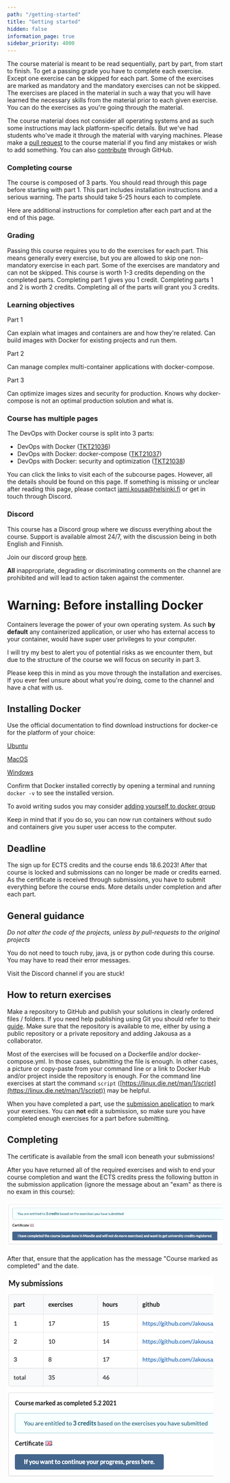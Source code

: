 ```yaml
---
path: "/getting-started"
title: "Getting started"
hidden: false
information_page: true
sidebar_priority: 4000
---
```


The course material is meant to be read sequentially, part by part, from start to finish. To get a passing grade you have to complete each exercise. Except one exercise can be skipped for each part. Some of the exercises are marked as mandatory and the mandatory exercises can not be skipped. The exercises are placed in the material in such a way that you will have learned the necessary skills from the material prior to each given exercise. You can do the exercises as you're going through the material.

The course material does not consider all operating systems and as such some instructions may lack platform-specific details. But we've had students who've made it through the material with varying machines. Please make a [pull request](https://github.com/docker-hy/docker-hy.github.io#user-content-contributing-to-the-content) to the course material if you find any mistakes or wish to add something. You can also [contribute](https://github.com/docker-hy/docker-hy.github.io#user-content-contributing-to-the-content) through GitHub.

### Completing course

The course is composed of 3 parts. You should read through this page before starting with part 1. This part includes installation instructions and a serious warning. The parts should take 5-25 hours each to complete.

Here are additional instructions for completion after each part and at the end of this page.

### Grading

Passing this course requires you to do the exercises for each part. This means generally every exercise, but you are allowed to skip one non-mandatory exercise in each part. Some of the exercises are mandatory and can not be skipped. This course is worth 1-3 credits depending on the completed parts.
Completing part 1 gives you 1 credit. Completing parts 1 and 2 is worth 2 credits. Completing all of the parts will grant you 3 credits.

### Learning objectives

Part 1

Can explain what images and containers are and how they're related.
Can build images with Docker for existing projects and run them.

Part 2

Can manage complex multi-container applications with docker-compose.

Part 3

Can optimize images sizes and security for production.
Knows why docker-compose is not an optimal production solution and what is.

### Course has multiple pages

The DevOps with Docker course is split into 3 parts:

- DevOps with Docker ([TKT21036](https://studies.helsinki.fi/opintotarjonta/cur/otm-43341e49-dfae-4899-95d6-a4da1c5ec47b))
- DevOps with Docker: docker-compose ([TKT21037](https://studies.helsinki.fi/opintotarjonta/cur/otm-29ab3dee-9b30-4fbf-b7e7-dcbecd7218c5))
- DevOps with Docker: security and optimization ([TKT21038](https://studies.helsinki.fi/opintotarjonta/cur/otm-3c890ee9-7598-4b5c-9922-2c26c0c3235b))

You can click the links to visit each of the subcourse pages. However, all the details should be found on this page. If something is missing or unclear after reading this page, please contact jami.kousa@helsinki.fi or get in touch through Discord.

### Discord

This course has a Discord group where we discuss everything about the course. Support is available almost 24/7, with the discussion being in both English and Finnish.

Join our discord group [here](https://study.cs.helsinki.fi/discord/join/docker).

**All** inappropriate, degrading or discriminating comments on the channel are prohibited and will lead to action taken against the commenter.

# Warning: Before installing Docker

Containers leverage the power of your own operating system. As such **by default** any containerized application, or user who has external access to your container, would have super user privileges to your computer.

I will try my best to alert you of potential risks as we encounter them, but due to the structure of the course we will focus on security in part 3.

Please keep this in mind as you move through the installation and exercises. If you ever feel unsure about what you're doing, come to the channel and have a chat with us.

## Installing Docker

Use the official documentation to find download instructions for docker-ce for the platform of your choice:

[Ubuntu](https://docs.docker.com/install/linux/docker-ce/ubuntu/)

[MacOS](https://docs.docker.com/docker-for-mac/install/)

[Windows](https://docs.docker.com/docker-for-windows/install/)

Confirm that Docker installed correctly by opening a terminal and running `docker -v` to see the installed version.

<text-box name="Docker Group" variant="hint">

To avoid writing sudos you may consider [adding yourself to docker group](https://docs.docker.com/install/linux/linux-postinstall/)

Keep in mind that if you do so, you can now run containers without sudo and containers give you super user access to the computer.

</text-box>

## Deadline

The sign up for ECTS credits and the course ends 18.6.2023! After that course is locked and submissions can no longer be made or credits earned. As the certificate is received through submissions, you have to submit everything before the course ends. More details under completion and after each part.

## General guidance

_Do not alter the code of the projects, unless by pull-requests to the original projects_

You do not need to touch ruby, java, js or python code during this course. You may have to read their error messages.

Visit the Discord channel if you are stuck!

## How to return exercises

Make a repository to GitHub and publish your solutions in clearly ordered files / folders. If you need help publishing using Git you should refer to their [guide](https://guides.github.com/activities/hello-world/). Make sure that the repository is available to me, either by using a public repository or a private repository and adding Jakousa as a collaborator.

Most of the exercises will be focused on a Dockerfile and/or docker-compose.yml. In those cases, submitting the file is enough. In other cases, a picture or copy-paste from your command line or a link to Docker Hub and/or project inside the repository is enough. For the command line exercises at start the command `script` ([https://linux.die.net/man/1/script](https://linux.die.net/man/1/script)) may be helpful.

When you have completed a part, use the [submission application](https://studies.cs.helsinki.fi/stats/courses/docker2023) to mark your exercises. You can **not** edit a submission, so make sure you have completed enough exercises for a part before submitting.

## Completing

The certificate is available from the small icon beneath your submissions!

After you have returned all of the required exercises and wish to end your course completion and want the ECTS credits press the following button in the submission application (ignore the message about an "exam" as there is no exam in this course):

<img src="./img/incomplete_course.png">

After that, ensure that the application has the message "Course marked as completed" and the date.

<img src="./img/completed_course.png">
